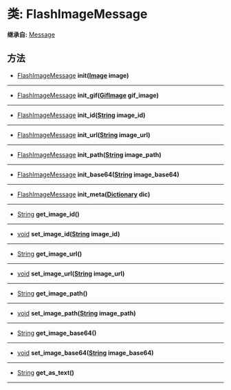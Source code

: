 # 类: FlashImageMessage  
  
**继承自:** [Message](Message.md)  
  
## 方法 
  
- [FlashImageMessage](FlashImageMessage.md) **init([Image](https://docs.godotengine.org/en/latest/classes/class_image.html) image)**  
  
---  
  
- [FlashImageMessage](FlashImageMessage.md) **init_gif([GifImage](GifImage.md) gif_image)**  
  
---  
  
- [FlashImageMessage](FlashImageMessage.md) **init_id([String](https://docs.godotengine.org/en/latest/classes/class_string.html) image_id)**  
  
---  
  
- [FlashImageMessage](FlashImageMessage.md) **init_url([String](https://docs.godotengine.org/en/latest/classes/class_string.html) image_url)**  
  
---  
  
- [FlashImageMessage](FlashImageMessage.md) **init_path([String](https://docs.godotengine.org/en/latest/classes/class_string.html) image_path)**  
  
---  
  
- [FlashImageMessage](FlashImageMessage.md) **init_base64([String](https://docs.godotengine.org/en/latest/classes/class_string.html) image_base64)**  
  
---  
  
- [FlashImageMessage](FlashImageMessage.md) **init_meta([Dictionary](https://docs.godotengine.org/en/latest/classes/class_dictionary.html) dic)**  
  
---  
  
- [String](https://docs.godotengine.org/en/latest/classes/class_string.html) **get_image_id()**  
  
---  
  
- [void](https://docs.godotengine.org/en/latest/classes/class_void.html) **set_image_id([String](https://docs.godotengine.org/en/latest/classes/class_string.html) image_id)**  
  
---  
  
- [String](https://docs.godotengine.org/en/latest/classes/class_string.html) **get_image_url()**  
  
---  
  
- [void](https://docs.godotengine.org/en/latest/classes/class_void.html) **set_image_url([String](https://docs.godotengine.org/en/latest/classes/class_string.html) image_url)**  
  
---  
  
- [String](https://docs.godotengine.org/en/latest/classes/class_string.html) **get_image_path()**  
  
---  
  
- [void](https://docs.godotengine.org/en/latest/classes/class_void.html) **set_image_path([String](https://docs.godotengine.org/en/latest/classes/class_string.html) image_path)**  
  
---  
  
- [String](https://docs.godotengine.org/en/latest/classes/class_string.html) **get_image_base64()**  
  
---  
  
- [void](https://docs.godotengine.org/en/latest/classes/class_void.html) **set_image_base64([String](https://docs.godotengine.org/en/latest/classes/class_string.html) image_base64)**  
  
---  
  
- [String](https://docs.godotengine.org/en/latest/classes/class_string.html) **get_as_text()**  
  
---  
  

